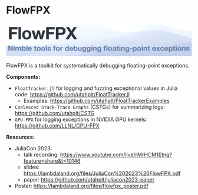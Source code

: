FlowFPX
===

![FlowFPX: Nimble Tools for Debugging Floating-Point Exceptions](https://github.com/utahplt/flowfpx/blob/main/src/title.png)


FlowFPX is a toolkit for systematically debugging floating-point exceptions.

**Components:**

* `FloatTracker.jl` for logging and fuzzing exceptional values in Julia code:
  <https://github.com/utahplt/FloatTracker.jl>
  - Examples: <https://github.com/utahplt/FloatTrackerExamples>
* `Coalesced Stack-Trace Graphs` (CSTGs) for summarizing logs:
  <https://github.com/utahplt/CSTG>
* `GPU-FPX` for logging exceptions in NVIDIA GPU kernels:
  <https://github.com/LLNL/GPU-FPX>

**Resources:**

* JuliaCon 2023:
  - talk recording: <https://www.youtube.com/live/rMrHCM1Etng?feature=share&t=10146>
  - slides: <https://lambdaland.org/files/JuliaCon%202023%20FlowFPX.pdf>
  - paper: <https://github.com/utahplt/juliacon2023-paper>
* Poster:
  <https://lambdaland.org/files/flowfpx_poster.pdf>


